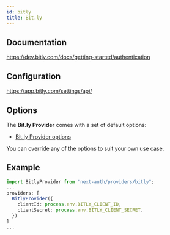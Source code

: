 ```yaml
---
id: bitly
title: Bit.ly
---
```


## Documentation

https://dev.bitly.com/docs/getting-started/authentication

## Configuration

https://app.bitly.com/settings/api/


## Options

The **Bit.ly Provider** comes with a set of default options:

- [Bit.ly Provider options](https://github.com/nextauthjs/next-auth/blob/main/packages/next-auth/src/providers/bitly.ts)

You can override any of the options to suit your own use case.

## Example

```ts
import BitlyProvider from "next-auth/providers/bitly";
...
providers: [
  BitlyProvider({
    clientId: process.env.BITLY_CLIENT_ID,
    clientSecret: process.env.BITLY_CLIENT_SECRET,
  })
]
...
```
